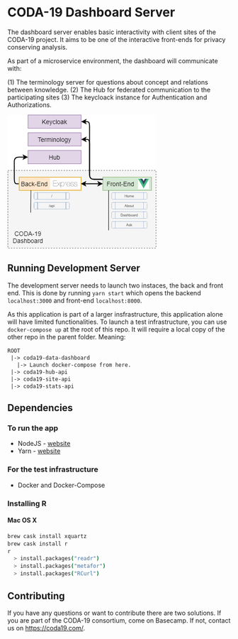 # CODA-19 Dashboard Server

The dashboard server enables basic interactivity with client sites of the CODA-19 project. It aims to be one of the interactive front-ends for privacy conserving analysis.

As part of a microservice environment, the dashboard will communicate with:

(1) The terminology server for questions about concept and relations between knowledge.
(2) The Hub for federated communication to the participating sites
(3) The keycloack instance for Authentication and Authorizations.

![Dashboard Diagram](/assets/diagram.png?raw=true "DiagramIO Dashboard Overview")

## Running Development Server

The development server needs to launch two instaces, the back and front end. This is done by running `yarn start` which opens the backend `localhost:3000` and front-end `localhost:8000`.

As this application is part of a larger insfrastructure, this application alone will have limited functionalities. To launch a test infrastructure, you can use `docker-compose up` at the root of this repo. It will require a local copy of the other repo in the parent folder. Meaning:

```
ROOT
 |-> coda19-data-dashboard
   |-> Launch docker-compose from here.
 |-> coda19-hub-api
 |-> coda19-site-api
 |-> coda19-stats-api
```

## Dependencies

### To run the app

* NodeJS - [website](https://nodejs.org/en/download)
* Yarn - [website](https://classic.yarnpkg.com/en/docs/install)

### For the test infrastructure

* Docker and Docker-Compose

### Installing R

#### Mac OS X

```bash
brew cask install xquartz
brew cask install r
r
  > install.packages("readr")
  > install.packages("metafor")
  > install.packages("RCurl")
```

## Contributing

If you have any questions or want to contribute there are two solutions. If you are part of the CODA-19 consortium, come on Basecamp. If not, contact us on https://coda19.com/.